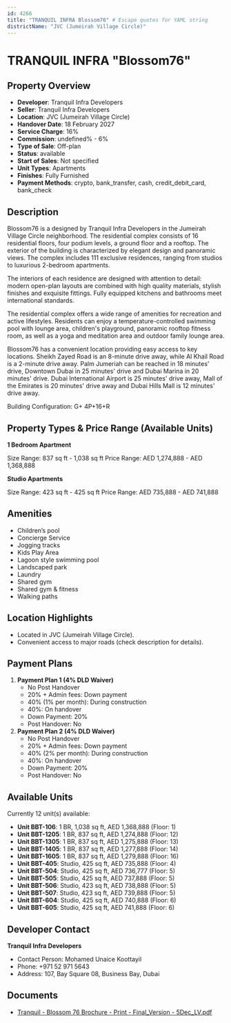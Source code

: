 ```yaml
---
id: 4266
title: "TRANQUIL INFRA Blossom76" # Escape quotes for YAML string
districtName: "JVC (Jumeirah Village Circle)"
---
```


# TRANQUIL INFRA "Blossom76"

## Property Overview
- **Developer**: Tranquil Infra Developers
- **Seller**: Tranquil Infra Developers
- **Location**: JVC (Jumeirah Village Circle)
- **Handover Date**: 18 February 2027
- **Service Charge**: 16%
- **Commission**: undefined% - 6%
- **Type of Sale**: Off-plan
- **Status**: available
- **Start of Sales**: Not specified
- **Unit Types**: Apartments
- **Finishes**: Fully Furnished
- **Payment Methods**: crypto, bank_transfer, cash, credit_debit_card, bank_check

## Description
Blossom76 is a designed by Tranquil Infra Developers in the Jumeirah Village Circle neighborhood. The residential complex consists of 16 residential floors, four podium levels, a ground floor and a rooftop. The exterior of the building is characterized by elegant design and panoramic views. The complex includes 111 exclusive residences, ranging from studios to luxurious 2-bedroom apartments.

The interiors of each residence are designed with attention to detail: modern open-plan layouts are combined with high quality materials, stylish finishes and exquisite fittings. Fully equipped kitchens and bathrooms meet international standards.

The residential complex offers a wide range of amenities for recreation and active lifestyles. Residents can enjoy a temperature-controlled swimming pool with lounge area, children's playground, panoramic rooftop fitness room, as well as a yoga and meditation area and outdoor family lounge area.

Blossom76 has a convenient location providing easy access to key locations. Sheikh Zayed Road is an 8-minute drive away, while Al Khail Road is a 2-minute drive away. Palm Jumeriah can be reached in 18 minutes' drive, Downtown Dubai in 25 minutes' drive and Dubai Marina in 20 minutes' drive. Dubai International Airport is 25 minutes' drive away, Mall of the Emirates is 20 minutes' drive away and Dubai Hills Mall is 12 minutes' drive away.

Building Configuration: G+ 4P+16+R

## Property Types & Price Range (Available Units)
**1 Bedroom Apartment**

Size Range: 837 sq ft - 1,038 sq ft
Price Range: AED 1,274,888 - AED 1,368,888

**Studio Apartments**

Size Range: 423 sq ft - 425 sq ft
Price Range: AED 735,888 - AED 741,888

## Amenities
- Children’s pool
- Concierge Service
- Jogging tracks
- Kids Play Area
- Lagoon style swimming pool
- Landscaped park
- Laundry
- Shared gym
- Shared gym & fitness
- Walking paths

## Location Highlights
- Located in JVC (Jumeirah Village Circle).
- Convenient access to major roads (check description for details).

## Payment Plans
1. **Payment Plan 1 (4% DLD Waiver)**
   - No Post Handover
   - 20% + Admin fees: Down payment
   - 40% (1% per month): During construction
   - 40%: On handover
   - Down Payment: 20%
   - Post Handover: No
2. **Payment Plan 2 (4% DLD Waiver)**
   - No Post Handover
   - 20% + Admin fees: Down payment
   - 40% (2% per month): During construction
   - 40%: On handover
   - Down Payment: 20%
   - Post Handover: No

## Available Units
Currently 12 unit(s) available:
- **Unit BBT-106**: 1 BR, 1,038 sq ft, AED 1,368,888 (Floor: 1)
- **Unit BBT-1205**: 1 BR, 837 sq ft, AED 1,274,888 (Floor: 12)
- **Unit BBT-1305**: 1 BR, 837 sq ft, AED 1,275,888 (Floor: 13)
- **Unit BBT-1405**: 1 BR, 837 sq ft, AED 1,277,888 (Floor: 14)
- **Unit BBT-1605**: 1 BR, 837 sq ft, AED 1,279,888 (Floor: 16)
- **Unit BBT-405**: Studio, 425 sq ft, AED 735,888 (Floor: 4)
- **Unit BBT-504**: Studio, 425 sq ft, AED 736,777 (Floor: 5)
- **Unit BBT-505**: Studio, 425 sq ft, AED 737,888 (Floor: 5)
- **Unit BBT-506**: Studio, 423 sq ft, AED 738,888 (Floor: 5)
- **Unit BBT-507**: Studio, 423 sq ft, AED 739,888 (Floor: 5)
- **Unit BBT-604**: Studio, 425 sq ft, AED 740,888 (Floor: 6)
- **Unit BBT-605**: Studio, 425 sq ft, AED 741,888 (Floor: 6)

## Developer Contact
**Tranquil Infra Developers**
- Contact Person: Mohamed Unaice Koottayil
- Phone: +971 52 971 5643
- Address: 107, Bay Square 08, Business Bay, Dubai

## Documents
- [Tranquil - Blossom 76 Brochure - Print - Final_Version - 5Dec_LV.pdf](https://cdn.geniemap.net/2025/01/31/dqcGLn8gvHuJr00CG0vVG3VqkhCU4gCjmKj7jkmS.pdf)
